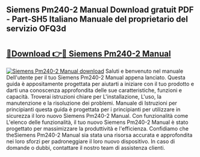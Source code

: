 ## Siemens Pm240-2 Manual Download gratuit PDF - Part-SH5 Italiano Manuale del proprietario del servizio OFQ3d

# <h2><a href="http://df9tv3m.blite.top/?on=Siemens+Pm240-2+Manual">🔗Download 👉🔴 Siemens Pm240-2 Manual</a></h2>

[![Siemens Pm240-2 Manual download](https://i.imgur.com/lujVjoI.png)](http://df9tv3m.blite.top/?on=Siemens+Pm240-2+Manual)
Saluti e benvenuto nel manuale Dell'utente per il tuo Siemens Pm240-2 Manual appena lanciato. Questa guida è appositamente progettata per aiutarti a iniziare con il tuo prodotto e darti una conoscenza approfondita delle sue caratteristiche, funzioni e capacità. Troverai istruzioni chiare per L'installazione, L'uso, la manutenzione e la risoluzione dei problemi. Manuale di Istruzioni per principianti questa guida è progettata per i principianti per utilizzare in sicurezza il loro nuovo Siemens Pm240-2 Manual. Con funzionalità come L'elenco delle funzionalità, il tuo nuovo Siemens Pm240-2 Manual è stato progettato per massimizzare la produttività e l'efficienza. Confidiamo che theSiemens Pm240-2 Manual sia stata una risorsa accurata e approfondita nei loro sforzi per padroneggiare il loro nuovo dispositivo. In caso di domande o dubbi, contattare il nostro team di assistenza clienti.
